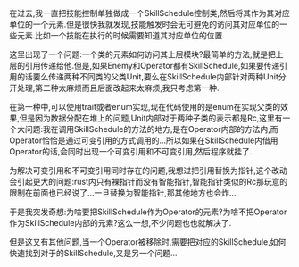 在过去,我一直把技能控制单独做成一个SkillSchedule控制类,然后将其作为其对应单位的一个元素.但是很快我就发现,技能触发时会无可避免的访问其对应单位的一些元素.比如一个技能在执行的时候需要知道其对应单位的位置.

这里出现了一个问题:一个类的元素如何访问其上层模块?最简单的方法,就是把上层的引用传递给他.但是,如果Enemy和Operator都有SkillSchedule,如果要传递引用的话要么传递两种不同类的父类Unit,要么在SkillSchedule内部针对两种Unit分开处理,第二种太麻烦而且后面改起来太麻烦,我只考虑第一种.

在第一种中,可以使用trait或者enum实现,现在代码使用的是enum在实现父类的效果,但是因为数据分配在堆上的问题,Unit内部对于两种子类的表示都是Rc<RefCell>,这里有一个大问题:我在调用SkillSchedule的方法的地方,是在Operator内部的方法内,而Operator恰恰是通过可变引用的方式调用的...所以如果在SkillSchedule内借用Operator的话,会同时出现一个可变引用和不可变引用,然后程序就挂了.

为解决可变引用和不可变引用同时存在的问题,我想过把引用替换为指针,这个改动会引起更大的问题:rust内只有裸指针而没有智能指针,智能指针类似的Rc那玩意的限制在前面也已经说了...一旦替换为智能指针,那其他地方也会炸...

于是我突发奇想:为啥要把SkillSchedule作为Operator的元素?为啥不把Operator作为SkillSchedule内部的元素?这么一想,不少问题也也就解决了.

但是这又有其他问题,当一个Operator被移除时,需要把对应的SkillSchedule,如何快速找到对于的SkillSchedule,又是另一个问题...
